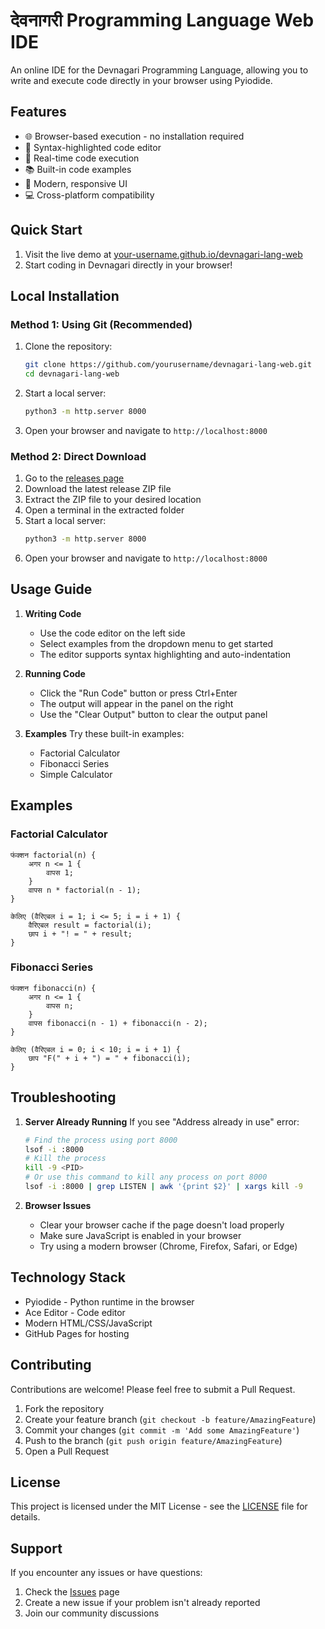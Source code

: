 # देवनागरी Programming Language Web IDE

An online IDE for the Devnagari Programming Language, allowing you to write and execute code directly in your browser using Pyiodide.

## Features

- 🌐 Browser-based execution - no installation required
- 📝 Syntax-highlighted code editor
- 🎯 Real-time code execution
- 📚 Built-in code examples
- 🎨 Modern, responsive UI
- 💻 Cross-platform compatibility

## Quick Start

1. Visit the live demo at [your-username.github.io/devnagari-lang-web](https://your-username.github.io/devnagari-lang-web)
2. Start coding in Devnagari directly in your browser!

## Local Installation

### Method 1: Using Git (Recommended)

1. Clone the repository:
   ```bash
   git clone https://github.com/yourusername/devnagari-lang-web.git
   cd devnagari-lang-web
   ```

2. Start a local server:
   ```bash
   python3 -m http.server 8000
   ```

3. Open your browser and navigate to `http://localhost:8000`

### Method 2: Direct Download

1. Go to the [releases page](https://github.com/yourusername/devnagari-lang-web/releases)
2. Download the latest release ZIP file
3. Extract the ZIP file to your desired location
4. Open a terminal in the extracted folder
5. Start a local server:
   ```bash
   python3 -m http.server 8000
   ```
6. Open your browser and navigate to `http://localhost:8000`

## Usage Guide

1. **Writing Code**
   - Use the code editor on the left side
   - Select examples from the dropdown menu to get started
   - The editor supports syntax highlighting and auto-indentation

2. **Running Code**
   - Click the "Run Code" button or press Ctrl+Enter
   - The output will appear in the panel on the right
   - Use the "Clear Output" button to clear the output panel

3. **Examples**
   Try these built-in examples:
   - Factorial Calculator
   - Fibonacci Series
   - Simple Calculator

## Examples

### Factorial Calculator
```
फंक्शन factorial(n) {
    अगर n <= 1 {
        वापस 1;
    }
    वापस n * factorial(n - 1);
}

केलिए (वैरिएबल i = 1; i <= 5; i = i + 1) {
    वैरिएबल result = factorial(i);
    छाप i + "! = " + result;
}
```

### Fibonacci Series
```
फंक्शन fibonacci(n) {
    अगर n <= 1 {
        वापस n;
    }
    वापस fibonacci(n - 1) + fibonacci(n - 2);
}

केलिए (वैरिएबल i = 0; i < 10; i = i + 1) {
    छाप "F(" + i + ") = " + fibonacci(i);
}
```

## Troubleshooting

1. **Server Already Running**
   If you see "Address already in use" error:
   ```bash
   # Find the process using port 8000
   lsof -i :8000
   # Kill the process
   kill -9 <PID>
   # Or use this command to kill any process on port 8000
   lsof -i :8000 | grep LISTEN | awk '{print $2}' | xargs kill -9
   ```

2. **Browser Issues**
   - Clear your browser cache if the page doesn't load properly
   - Make sure JavaScript is enabled in your browser
   - Try using a modern browser (Chrome, Firefox, Safari, or Edge)

## Technology Stack

- Pyiodide - Python runtime in the browser
- Ace Editor - Code editor
- Modern HTML/CSS/JavaScript
- GitHub Pages for hosting

## Contributing

Contributions are welcome! Please feel free to submit a Pull Request.

1. Fork the repository
2. Create your feature branch (`git checkout -b feature/AmazingFeature`)
3. Commit your changes (`git commit -m 'Add some AmazingFeature'`)
4. Push to the branch (`git push origin feature/AmazingFeature`)
5. Open a Pull Request

## License

This project is licensed under the MIT License - see the [LICENSE](LICENSE) file for details.

## Support

If you encounter any issues or have questions:
1. Check the [Issues](https://github.com/yourusername/devnagari-lang-web/issues) page
2. Create a new issue if your problem isn't already reported
3. Join our community discussions 